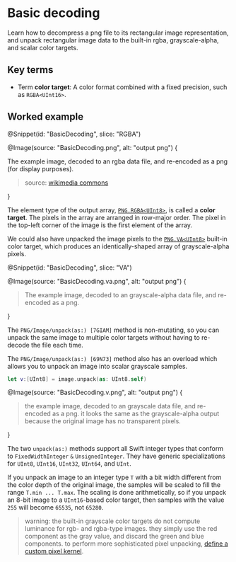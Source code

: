 # Basic decoding

Learn how to decompress a png file to its rectangular image representation, and unpack rectangular image data to the built-in rgba, grayscale-alpha, and scalar color targets.

## Key terms

-   Term **color target**:
    A color format combined with a fixed precision, such as `RGBA<UInt16>`.

## Worked example

@Snippet(id: "BasicDecoding", slice: "RGBA")

@Image(source: "BasicDecoding.png", alt: "output png") {

The example image, decoded to an rgba data file, and re-encoded as a png (for display purposes).

> source: [wikimedia commons](https://commons.wikimedia.org/wiki/File:Ada_Lovelace_portrait.jpg)

}

The element type of the output array, [`PNG.RGBA<UInt8>`](/PNG/RGBA), is called a **color target**. The pixels in the array are arranged in row-major order. The pixel in the top-left corner of the image is the first element of the array.

We could also have unpacked the image pixels to the [`PNG.VA<UInt8>`](/PNG/VA) built-in color target, which produces an identically-shaped array of grayscale-alpha pixels.

@Snippet(id: "BasicDecoding", slice: "VA")

@Image(source: "BasicDecoding.va.png", alt: "output png") {

> The example image, decoded to an grayscale-alpha data file, and re-encoded as a png.

}

The ``PNG/Image/unpack(as:) [7GIAM]`` method is non-mutating, so you can unpack the same image to multiple color targets without having to re-decode the file each time.

The ``PNG/Image/unpack(as:) [69N73]`` method also has an overload which allows you to unpack an image into scalar grayscale samples.

```swift
let v:[UInt8] = image.unpack(as: UInt8.self)
```

@Image(source: "BasicDecoding.v.png", alt: "output png") {

> the example image, decoded to an grayscale data file, and re-encoded as a png. it looks the same as the grayscale-alpha output because the original image has no transparent pixels.

}

The two `unpack(as:)` methods support all Swift integer types that conform to ``FixedWidthInteger`` `&` ``UnsignedInteger``. They have generic specializations for ``UInt8``, ``UInt16``, ``UInt32``, ``UInt64``, and ``UInt``.

If you unpack an image to an integer type `T` with a bit width different from the color depth of the original image, the samples will be scaled to fill the range `T.min ... T.max`. The scaling is done arithmetically, so if you unpack an 8-bit image to a ``UInt16``-based color target, then samples with the value `255` will become `65535`, not `65280`.

> warning: the built-in grayscale color targets do not compute luminance for rgb- and rgba-type images. they simply use the red component as the gray value, and discard the green and blue components. to perform more sophisticated pixel unpacking, [define a custom pixel kernel](CustomColor).

